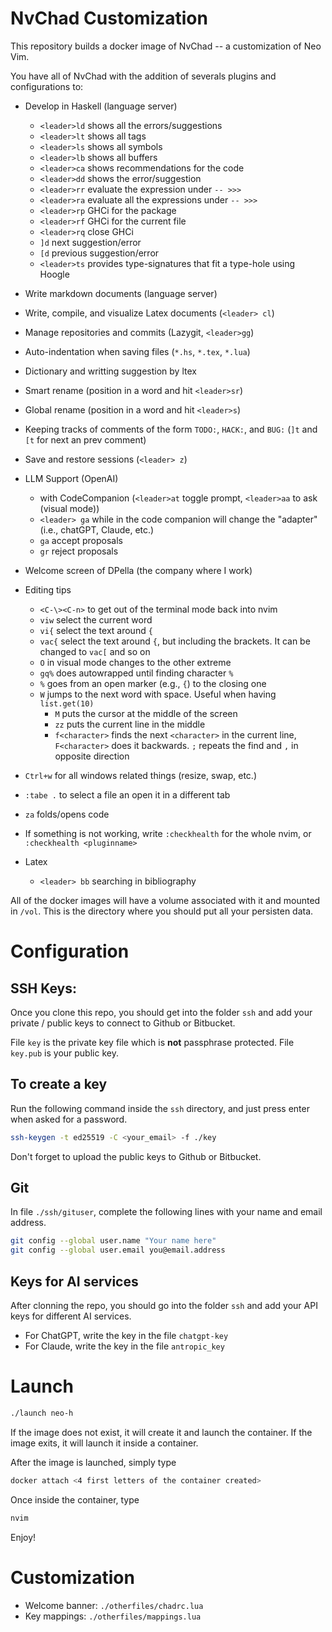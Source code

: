 # NvChad Customization 

This repository builds a docker image of NvChad -- a customization of Neo Vim. 

You have all of NvChad with the addition of severals plugins and configurations to:

- Develop in Haskell (language server) 
	- `<leader>ld` shows all the errors/suggestions 
	- `<leader>lt` shows all tags 
	- `<leader>ls` shows all symbols
	- `<leader>lb` shows all buffers
	- `<leader>ca` shows recommendations for the code 
	- `<leader>dd` shows the error/suggestion 
	- `<leader>rr` evaluate the expression under `-- >>>`
	- `<leader>ra` evaluate all the expressions under `-- >>>`
	- `<leader>rp` GHCi for the package 
	- `<leader>rf` GHCi for the current file
	- `<leader>rq` close GHCi 
	- `]d` next suggestion/error
	- `[d` previous suggestion/error 
	- `<leader>ts` provides type-signatures that fit a type-hole using Hoogle
- Write markdown documents (language server) 
- Write, compile, and visualize Latex documents (`<leader> cl`)
- Manage repositories and commits (Lazygit, `<leader>gg`)
- Auto-indentation when saving files (`*.hs`, `*.tex`, `*.lua`)
- Dictionary and writting suggestion by ltex 
- Smart rename (position in a word and hit `<leader>sr`)
- Global rename (position in a word and hit `<leader>s`)
- Keeping tracks of comments of the form `TODO:`, `HACK:`, and `BUG:` (`]t` and `[t` for next an prev comment)
- Save and restore sessions (`<leader> z`)
- LLM Support (OpenAI) 
	- with CodeCompanion (`<leader>at` toggle prompt, `<leader>aa` to ask (visual mode)) 
  - `<leader> ga` while in the code companion will change the "adapter" (i.e., chatGPT, Claude, etc.)
  - `ga` accept proposals 
  - `gr` reject proposals
- Welcome screen of DPella (the company where I work)
- Editing tips
	- `<C-\><C-n>` to get out of the terminal mode back into nvim 
	- `viw` select the current word 
	- `vi{` select the text around `{`
	- `vac{` select the text around `{`, but including the brackets. It can be changed to `vac[` and so on
	- `O` in visual mode changes to the other extreme
	- `gq%` does autowrapped until finding character `%`
	- `%` goes from an open marker (e.g., `{`) to the closing one
	- `W` jumps to the next word with space. Useful when having `list.get(10)`
        - `M` puts the cursor at the middle of the screen
        - `zz` puts the current line in the middle 
        - `f<character>` finds the next `<character>` in the current line, `F<character>` does it backwards. 
          `;` repeats the find and `,` in opposite direction

- `Ctrl+w` for all windows related things (resize, swap, etc.)
- `:tabe .` to select a file an open it in a different tab
- `za` folds/opens code
- If something is not working, write `:checkhealth` for the whole nvim, or `:checkhealth <pluginname>`
- Latex
	- `<leader> bb` searching in bibliography

All of the docker images will have a volume associated with it and mounted in `/vol`.
This is the directory where you should put all your persisten data.

# Configuration 

## SSH Keys:

Once you clone this repo, you should get into the folder `ssh` and add your private /
public keys to connect to Github or Bitbucket.

File `key` is the private key file which is **not** passphrase protected. File
`key.pub` is your public key.

## To create a key

Run the following command inside the `ssh` directory, and just press enter when asked for a password.

```bash
ssh-keygen -t ed25519 -C <your_email> -f ./key
```
Don't forget to upload the public keys to Github or Bitbucket. 
 
## Git 

In file `./ssh/gituser`, complete the following lines with your name and email address. 

```bash
git config --global user.name "Your name here" 
git config --global user.email you@email.address
```
## Keys for AI services 

After clonning the repo, you should go into the folder `ssh` and add your API keys for 
different AI services. 

- For ChatGPT, write the key in the file `chatgpt-key`
- For Claude, write the key in the file `antropic_key`

# Launch 

```bash
./launch neo-h
```

If the image does not exist, it will create it and launch the container. If the image exits, 
it will launch it inside a container. 

After the image is launched, simply type

```bash 
docker attach <4 first letters of the container created>
```

Once inside the container, type 

```bash 
nvim 
```
Enjoy! 

# Customization 

- Welcome banner: `./otherfiles/chadrc.lua` 
- Key mappings: `./otherfiles/mappings.lua`
